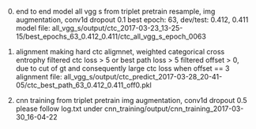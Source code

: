 0. end to end model
    all vgg s from triplet pretrain
    resample, img augmentation, conv1d dropout 0.1
    best epoch: 63, dev/test: 0.412, 0.411
    model file: all_vgg_s/output/ctc_2017-03-23_13-25-15/best_epochs_63_0.412_0.411/ctc_all_vgg_s_epoch_0063

1. alignment making
    hard ctc aligmnet, weighted categorical cross entrophy
    filtered ctc loss > 5 or best path loss > 5
    filtered offset > 0, due to cut of gt and consequently large ctc loss when offset == 3
    alignment file: all_vgg_s/output/ctc_predict_2017-03-28_20-41-05/ctc_best_path_63_0.412_0.411_off0.pkl

2. cnn training
    from triplet pretrain
    img augmentation, conv1d dropout 0.5
    please follow log.txt under cnn_training/output/cnn_training_2017-03-30_16-04-22

